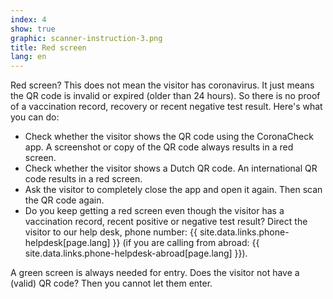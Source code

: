 ```yaml
---
index: 4
show: true
graphic: scanner-instruction-3.png
title: Red screen
lang: en
---
```

Red screen? This does not mean the visitor has coronavirus. It just means the QR code is invalid or expired (older than 24 hours). So there is no proof of a  vaccination record, recovery or recent negative test result. Here's what you can do:

- Check whether the visitor shows the QR code using the CoronaCheck app. A screenshot or copy of the QR code always results in a red screen.
- Check whether the visitor shows a Dutch QR code. An international QR code results in a red screen.
- Ask the visitor to completely close the app and open it again. Then scan the QR code again. 
- Do you keep getting a red screen even though the visitor has a vaccination record, recent positive or negative test result? Direct the visitor to our help desk, phone number: {{ site.data.links.phone-helpdesk[page.lang] }} (if you are calling from abroad: {{ site.data.links.phone-helpdesk-abroad[page.lang] }}). 

A green screen is always needed for entry. Does the visitor not have a (valid) QR code? Then you cannot let them enter. 
